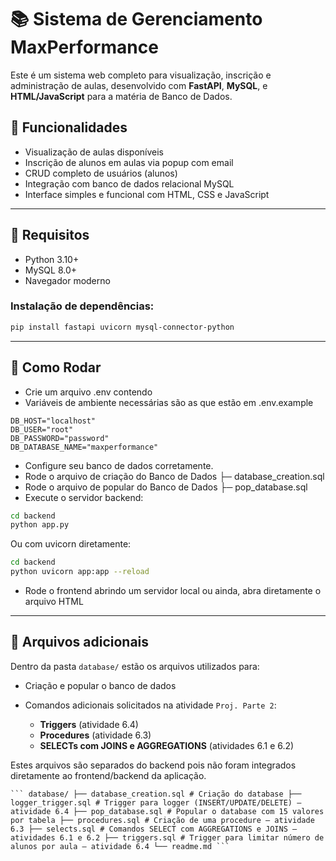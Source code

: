 # 📚 Sistema de Gerenciamento MaxPerformance

Este é um sistema web completo para visualização, inscrição e administração de aulas, desenvolvido com **FastAPI**, **MySQL**, e **HTML/JavaScript** para a matéria de Banco de Dados.

## 🚀 Funcionalidades

- Visualização de aulas disponíveis
- Inscrição de alunos em aulas via popup com email
- CRUD completo de usuários (alunos)
- Integração com banco de dados relacional MySQL
- Interface simples e funcional com HTML, CSS e JavaScript

---


## 🧠 Requisitos

- Python 3.10+
- MySQL 8.0+
- Navegador moderno

### Instalação de dependências:

```bash
pip install fastapi uvicorn mysql-connector-python
```

---

## 🏁 Como Rodar

- Crie um arquivo .env contendo
- Variáveis de ambiente necessárias são as que estão em .env.example
```.env
DB_HOST="localhost"
DB_USER="root"
DB_PASSWORD="password"
DB_DATABASE_NAME="maxperformance"
```
- Configure seu banco de dados corretamente.
- Rode o arquivo de criação do Banco de Dados ├─ database_creation.sql
- Rode o arquivo de popular do Banco de Dados ├─ pop_database.sql
- Execute o servidor backend:

```bash
cd backend
python app.py
```
Ou com uvicorn diretamente:
```bash
cd backend
python uvicorn app:app --reload
```
- Rode o frontend abrindo um servidor local ou ainda, abra diretamente o arquivo HTML

---

## 📆 Arquivos adicionais

Dentro da pasta `database/` estão os arquivos utilizados para:

- Criação e popular o banco de dados
- Comandos adicionais solicitados na atividade `Proj. Parte 2`:

  - **Triggers** (atividade 6.4)
  - **Procedures** (atividade 6.3)
  - **SELECTs com JOINS e AGGREGATIONS** (atividades 6.1 e 6.2)

Estes arquivos são separados do backend pois não foram integrados diretamente ao frontend/backend da aplicação.

<pre><code>``` database/ ├── database_creation.sql # Criação do database ├── logger_trigger.sql # Trigger para logger (INSERT/UPDATE/DELETE) – atividade 6.4 ├── pop_database.sql # Popular o database com 15 valores por tabela ├── procedures.sql # Criação de uma procedure – atividade 6.3 ├── selects.sql # Comandos SELECT com AGGREGATIONS e JOINS – atividades 6.1 e 6.2 ├── triggers.sql # Trigger para limitar número de alunos por aula – atividade 6.4 └── readme.md ```</code></pre>
